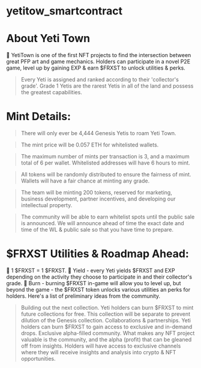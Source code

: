 # yetitow_smartcontract

# About Yeti Town

<aside>
🎨 YetiTown is one of the first NFT projects to find the intersection between great PFP art and game mechanics. Holders can participate in a novel P2E game, level up by gaining EXP & earn $FRXST to unlock utilities & perks. 

</aside>

> Every Yeti is assigned and ranked according to their 'collector's grade'. Grade 1 Yetis are the rarest Yetis in all of the land and possess the greatest capabilities.
> 

# Mint Details:

> There will only ever be 4,444 Genesis Yetis to roam Yeti Town.

> The mint price will be 0.057 ETH for whitelisted wallets. 

> The maximum number of mints per transaction is 3, and a maximum total of 6 per wallet. Whitelisted addresses will have 6 hours to mint. 

> All tokens will be randomly distributed to ensure the fairness of mint. Wallets will have a fair chance at minting any grade.

> The team will be minting 200 tokens, reserved for marketing, business development, partner incentives, and developing our intellectual property.

> The community will be able to earn whitelist spots until the public sale is announced. We will announce ahead of time the exact date and time of the WL & public sale so that you have time to prepare.
> 

# $FRXST Utilities & Roadmap Ahead:
🎨 1 $FRXST = 1 $FRXST.
🎨 Yield - every Yeti yields $FRXST and EXP depending on the activity they choose to participate in and their collector's grade.
🎨 Burn - burning $FRXST in-game will allow you to level up, but beyond the game - the $FRXST token unlocks various utilities an perks for holders. Here's a list of preliminary ideas from the community.
> Building out the next collection. Yeti holders can burn $FRXST to mint future collections for free. This collection will be separate to prevent dilution of the Genesis collection.
> Collaborations & partnerships. Yeti holders can burn $FRXST to gain access to exclusive and in-demand drops. 
> Exclusive alpha-filled community. What makes any NFT project valuable is the community, and the alpha (profit) that can be gleaned off from insights. Holders will have access to exclusive channels where they will receive insights and analysis into crypto & NFT opportunities.

